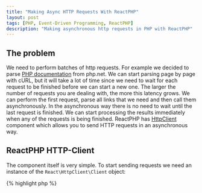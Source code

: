 ```yaml
---
title: "Making Async HTTP Requests With ReactPHP"
layout: post
tags: [PHP, Event-Driven Programming, ReactPHP]
description: "Making asynchronous http requests in PHP with ReactPHP"
---
```


## The problem
We need to perform batches of http requests. For example we decided to parse [PHP documentation](http://php.net/manual/en/langref.php) from php.net. We can start parsing page by page with cURL, but it will take a lot of time since we need to wait for each request to be finished before we can start a new one. The larger the number of requests you are dealing with, the more this latency grows.
We can perform the first request, parse all links that we need and then call them asynchronously. In the asynchronous way there is no need to wait until the last request is finished. We can start processing the results immediately when any of the requests is being finished. ReactPHP has [HttpClient](http://reactphp.org/http-client/) component which allows you to send HTTP requests in an asynchronous way.

## ReactPHP HTTP-Client

The component itself is very simple. To start sending requests we need an instance of the `React\HttpClient\Client` object:

{% highlight php %}
<?php

require '../vendor/autoload.php';

$loop = React\EventLoop\Factory::create();
$client = new React\HttpClient\Client($loop);
{% endhighlight %}

`Client` class is very simple and its interface consists of the one `request()` method.